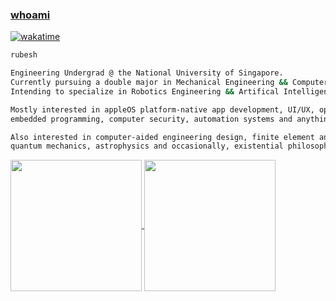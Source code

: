  ### [whoami](https://en.wikipedia.org/wiki/Whoami)
 [![wakatime](https://wakatime.com/badge/user/7d93b53f-57a1-4e40-bd51-06458b6e8d59.svg)](https://wakatime.com/@7d93b53f-57a1-4e40-bd51-06458b6e8d59)
```sh
rubesh

Engineering Undergrad @ the National University of Singapore.
Currently pursuing a double major in Mechanical Engineering && Computer Science.
Intending to specialize in Robotics Engineering && Artifical Intelligence.

Mostly interested in appleOS platform-native app development, UI/UX, operating systems engineering,
embedded programming, computer security, automation systems and anything Unix.

Also interested in computer-aided engineering design, finite element analysis, system dynamics modelling,
quantum mechanics, astrophysics and occasionally, existential philosophy and constitutional law.
```
<a href="https://github.com/sp4ce-cowboy">
  <img height="210" align="center" src="https://github-readme-stats.vercel.app/api?username=sp4ce-cowboy&show_icons=true&locale=en&theme=dracula" />
</a>
<a href="https://wakatime.com/@space_cowboy">
  <img height="210" align="center" src="https://github-readme-stats.vercel.app/api/wakatime?username=space_cowboy&layout=compact&theme=dracula" />
</a>


<!--
**sp4ce-cowboy/sp4ce-cowboy** is a ✨ _special_ ✨ repository because its `README.md` (this file) appears on your GitHub profile.

Here are some ideas to get you started:

- 🔭 I’m currently working on ...
- 🌱 I’m currently learning ...
- 👯 I’m looking to collaborate on ...
- 🤔 I’m looking for help with ...
- 💬 Ask me about ...
- 📫 How to reach me: ...
- 😄 Pronouns: ...
- ⚡ Fun fact: ...
-->
